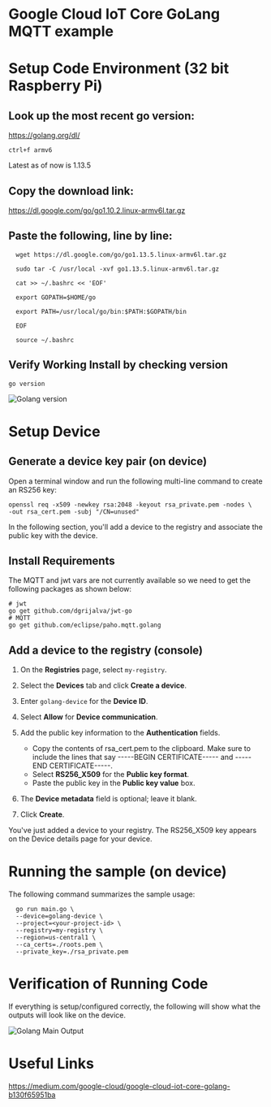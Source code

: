 # Google Cloud IoT Core GoLang MQTT example

# Setup Code Environment (32 bit Raspberry Pi)

## Look up the most recent go version:
https://golang.org/dl/

  ``` ctrl+f armv6 ```

Latest as of now is 1.13.5

## Copy the download link:
https://dl.google.com/go/go1.10.2.linux-armv6l.tar.gz

## Paste the following, line by line:
```
  wget https://dl.google.com/go/go1.13.5.linux-armv6l.tar.gz

  sudo tar -C /usr/local -xvf go1.13.5.linux-armv6l.tar.gz

  cat >> ~/.bashrc << 'EOF'

  export GOPATH=$HOME/go

  export PATH=/usr/local/go/bin:$PATH:$GOPATH/bin

  EOF

  source ~/.bashrc
```

## Verify Working Install by checking version
  ``` go version ```
  
  ![Golang version](https://github.com/mvartani76/google-iot-core-tests/blob/master/images/golang-version-test-output.png "Nodejs Golang Version - Successful Install")

# Setup Device

## Generate a device key pair (on device)
Open a terminal window and run the following multi-line command to create an RS256 key:

    openssl req -x509 -newkey rsa:2048 -keyout rsa_private.pem -nodes \
    -out rsa_cert.pem -subj "/CN=unused"

In the following section, you'll add a device to the registry and associate the public key with the device.

## Install Requirements

The MQTT and jwt vars are not currently available so we need to get the following packages as shown below:

```
# jwt
go get github.com/dgrijalva/jwt-go
# MQTT
go get github.com/eclipse/paho.mqtt.golang
```

## Add a device to the registry (console)
1. On the **Registries** page, select ```my-registry```.

2. Select the **Devices** tab and click **Create a device**.

3. Enter ```golang-device``` for the **Device ID**.

4. Select **Allow** for **Device communication**.

5. Add the public key information to the **Authentication** fields.
    - Copy the contents of rsa_cert.pem to the clipboard. Make sure to include the lines that say -----BEGIN CERTIFICATE----- and -----END CERTIFICATE-----.
    - Select **RS256_X509** for the **Public key format**.
    - Paste the public key in the **Public key value** box.

6. The **Device metadata** field is optional; leave it blank.

7. Click **Create**.

You've just added a device to your registry. The RS256_X509 key appears on the Device details page for your device.

# Running the sample (on device)

The following command summarizes the sample usage:

```
  go run main.go \
  --device=golang-device \
  --project=<your-project-id> \
  --registry=my-registry \
  --region=us-central1 \
  --ca_certs=./roots.pem \
  --private_key=./rsa_private.pem
```

# Verification of Running Code

If everything is setup/configured correctly, the following will show what the outputs will look like on the device.

![Golang Main Output](https://github.com/mvartani76/google-iot-core-tests/blob/master/images/golang-main-working-output.png "Golang Main Output")

# Useful Links
https://medium.com/google-cloud/google-cloud-iot-core-golang-b130f65951ba
